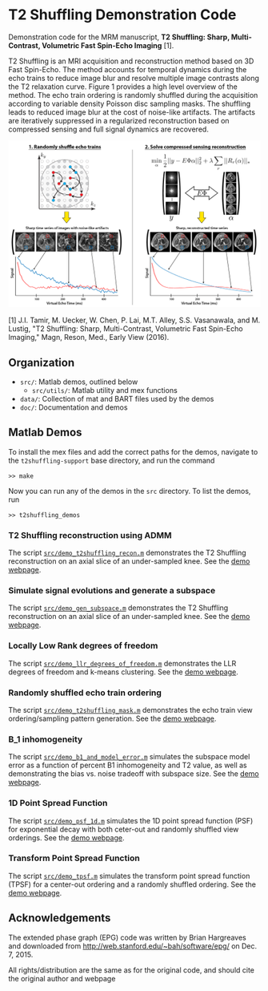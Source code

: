 # T2 Shuffling Demonstration Code
Demonstration code for the MRM manuscript,
__T2 Shuffling: Sharp, Multi-Contrast, Volumetric Fast Spin-Echo Imaging__ [1].

T2 Shuffling is an MRI acquisition and reconstruction method based on 3D Fast Spin-Echo. The method accounts for temporal
dynamics during the echo trains to reduce image blur and resolve multiple image contrasts along the T2 relaxation curve.
Figure 1 provides a high level overview of the method. The echo train ordering is randomly shuffled during the
acquisition according to variable density Poisson disc sampling masks. The shuffling leads to reduced image blur at the
cost of noise-like artifacts. The artifacts are iteratively suppressed in a regularized reconstruction based on
compressed sensing and full signal dynamics are recovered.

![](doc/images/t2shuffling-overview.png?raw=true)

[1] J.I. Tamir, M. Uecker, W. Chen, P. Lai, M.T. Alley, S.S. Vasanawala, and M. Lustig, "T2 Shuffling: Sharp,
Multi-Contrast, Volumetric Fast Spin-Echo Imaging," Magn, Reson, Med., Early View (2016).

## Organization
* `src/`: Matlab demos, outlined below
  * `src/utils/`: Matlab utility and mex functions
* `data/`: Collection of mat and BART files used by the demos
* `doc/`: Documentation and demos

## Matlab Demos
To install the mex files and add the correct paths for the demos,
navigate to the `t2shuffling-support` base directory, and run the command
```
>> make
```
Now you can run any of the demos in the `src` directory. To list the demos, run
```
>> t2shuffling_demos
```

### T2 Shuffling reconstruction using ADMM
The script [`src/demo_t2shuffling_recon.m`](src/demo_t2shuffling_recon.m) demonstrates the T2 Shuffling reconstruction on an axial slice of an
under-sampled knee.
See the [demo webpage](http://jtamir.github.io/t2shuffling-support/doc/html/demo_t2shuffling_recon.html).

### Simulate signal evolutions and generate a subspace
The script [`src/demo_gen_subspace.m`](src/demo_gen_subspace.m) demonstrates the T2 Shuffling reconstruction on an axial slice of an
under-sampled knee.
See the [demo webpage](http://jtamir.github.io/t2shuffling-support/doc/html/demo_gen_subspace.html).

### Locally Low Rank degrees of freedom
The script [`src/demo_llr_degrees_of_freedom.m`](src/demo_llr_degrees_of_freedom.m) demonstrates the LLR degrees of freedom and k-means clustering.
See the [demo webpage](http://jtamir.github.io/t2shuffling-support/doc/html/demo_llr_degrees_of_freedom.html).

### Randomly shuffled echo train ordering
The script [`src/demo_t2shuffling_mask.m`](src/demo_t2shuffling_mask.m) demonstrates the echo train view ordering/sampling pattern generation.
See the [demo webpage](http://jtamir.github.io/t2shuffling-support/doc/html/demo_t2shuffling_mask.html).

### B_1 inhomogeneity
The script [`src/demo_b1_and_model_error.m`](src/demo_b1_and_model_error.m) simulates the subspace model error as a function of percent B1 inhomogeneity and T2 value,
as well as demonstrating the bias vs. noise tradeoff with subspace size.
See the [demo webpage](http://jtamir.github.io/t2shuffling-support/doc/html/demo_b1_and_model_error.html).

### 1D Point Spread Function
The script [`src/demo_psf_1d.m`](src/demo_psf_1d.m) simulates the 1D point spread function (PSF) for exponential decay
with both ceter-out and randomly shuffled view orderings.
See the [demo webpage](http://jtamir.github.io/t2shuffling-support/doc/html/demo_psf_1d.html).

### Transform Point Spread Function
The script [`src/demo_tpsf.m`](src/demo_tpsf.m) simulates the transform point spread function (TPSF) for a center-out
ordering and a randomly shuffled ordering.
See the [demo webpage](http://jtamir.github.io/t2shuffling-support/doc/html/demo_tpsf.html).


## Acknowledgements
The extended phase graph (EPG) code
was written by Brian Hargreaves and downloaded
from http://web.stanford.edu/~bah/software/epg/
on Dec. 7, 2015.

All rights/distribution are the same as for the original code,
and should cite the original author and webpage
